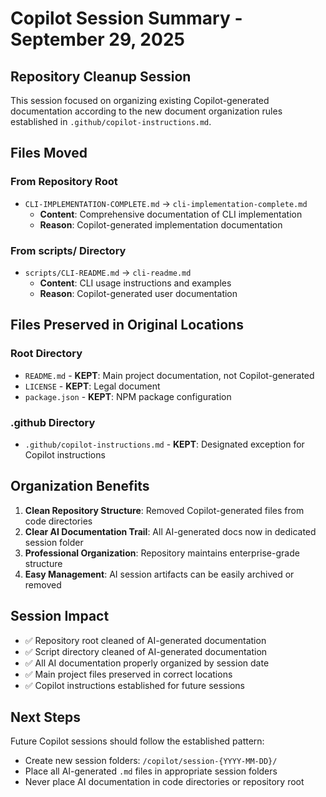 # Copilot Session Summary - September 29, 2025

## Repository Cleanup Session

This session focused on organizing existing Copilot-generated documentation according to the new document organization rules established in `.github/copilot-instructions.md`.

## Files Moved

### From Repository Root

- `CLI-IMPLEMENTATION-COMPLETE.md` → `cli-implementation-complete.md`
  - **Content**: Comprehensive documentation of CLI implementation
  - **Reason**: Copilot-generated implementation documentation

### From scripts/ Directory

- `scripts/CLI-README.md` → `cli-readme.md`
  - **Content**: CLI usage instructions and examples
  - **Reason**: Copilot-generated user documentation

## Files Preserved in Original Locations

### Root Directory

- `README.md` - **KEPT**: Main project documentation, not Copilot-generated
- `LICENSE` - **KEPT**: Legal document
- `package.json` - **KEPT**: NPM package configuration

### .github Directory

- `.github/copilot-instructions.md` - **KEPT**: Designated exception for Copilot instructions

## Organization Benefits

1. **Clean Repository Structure**: Removed Copilot-generated files from code directories
2. **Clear AI Documentation Trail**: All AI-generated docs now in dedicated session folder
3. **Professional Organization**: Repository maintains enterprise-grade structure
4. **Easy Management**: AI session artifacts can be easily archived or removed

## Session Impact

- ✅ Repository root cleaned of AI-generated documentation
- ✅ Script directory cleaned of AI-generated documentation  
- ✅ All AI documentation properly organized by session date
- ✅ Main project files preserved in correct locations
- ✅ Copilot instructions established for future sessions

## Next Steps

Future Copilot sessions should follow the established pattern:

- Create new session folders: `/copilot/session-{YYYY-MM-DD}/`
- Place all AI-generated `.md` files in appropriate session folders
- Never place AI documentation in code directories or repository root
